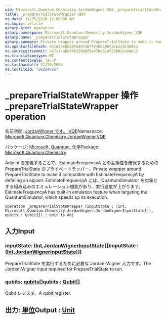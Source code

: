 ```yaml
---
uid: Microsoft.Quantum.Chemistry.JordanWigner.VQE._prepareTrialStateWrapper
title: _prepareTrialStateWrapper 操作
ms.date: 11/25/2020 12:00:00 AM
ms.topic: article
qsharp.kind: operation
qsharp.namespace: Microsoft.Quantum.Chemistry.JordanWigner.VQE
qsharp.name: _prepareTrialStateWrapper
qsharp.summary: Private wrapper around PrepareTrialState to make it compatible with EstimateFrequencyA by defining an adjoint. EstimateFrequencyA has built-in emulation feature when targeting the QuantumSimulator, which speeds up its execution.
ms.openlocfilehash: 8e1a39cbd307a467ab7f0466c90722e1c8c46d4a
ms.sourcegitcommit: a87c1aa8e7453360025e47ba614f25b02ea84ec3
ms.translationtype: MT
ms.contentlocale: ja-JP
ms.lasthandoff: 11/26/2020
ms.locfileid: "96224685"
---
```

# <a name="_preparetrialstatewrapper-operation"></a><span data-ttu-id="ac940-102">_prepareTrialStateWrapper 操作</span><span class="sxs-lookup"><span data-stu-id="ac940-102">_prepareTrialStateWrapper operation</span></span>

<span data-ttu-id="ac940-103">名前空間: [JordanWigner です。 VQE](xref:Microsoft.Quantum.Chemistry.JordanWigner.VQE)</span><span class="sxs-lookup"><span data-stu-id="ac940-103">Namespace: [Microsoft.Quantum.Chemistry.JordanWigner.VQE](xref:Microsoft.Quantum.Chemistry.JordanWigner.VQE)</span></span>

<span data-ttu-id="ac940-104">パッケージ: [Microsoft. Quantum. 化学](https://nuget.org/packages/Microsoft.Quantum.Chemistry)</span><span class="sxs-lookup"><span data-stu-id="ac940-104">Package: [Microsoft.Quantum.Chemistry](https://nuget.org/packages/Microsoft.Quantum.Chemistry)</span></span>


<span data-ttu-id="ac940-105">Adjoint を定義することで、EstimateFrequencyA との互換性を確保するための PrepareTrialState のプライベートラッパー。</span><span class="sxs-lookup"><span data-stu-id="ac940-105">Private wrapper around PrepareTrialState to make it compatible with EstimateFrequencyA by defining an adjoint.</span></span>
<span data-ttu-id="ac940-106">EstimateFrequencyA には、QuantumSimulator を対象とする組み込みのエミュレーション機能があり、実行速度が上がります。</span><span class="sxs-lookup"><span data-stu-id="ac940-106">EstimateFrequencyA has built-in emulation feature when targeting the QuantumSimulator, which speeds up its execution.</span></span>

```qsharp
operation _prepareTrialStateWrapper (inputState : (Int, Microsoft.Quantum.Chemistry.JordanWigner.JordanWignerInputState[]), qubits : Qubit[]) : Unit is Adj
```


## <a name="input"></a><span data-ttu-id="ac940-107">入力</span><span class="sxs-lookup"><span data-stu-id="ac940-107">Input</span></span>

### <a name="inputstate--intjordanwignerinputstate"></a><span data-ttu-id="ac940-108">inputState: ([Int](xref:microsoft.quantum.lang-ref.int),[JordanWignerInputState](xref:Microsoft.Quantum.Chemistry.JordanWigner.JordanWignerInputState)[])</span><span class="sxs-lookup"><span data-stu-id="ac940-108">inputState : ([Int](xref:microsoft.quantum.lang-ref.int),[JordanWignerInputState](xref:Microsoft.Quantum.Chemistry.JordanWigner.JordanWignerInputState)[])</span></span>

<span data-ttu-id="ac940-109">PrepareTrialState を実行するために必要な Jordan-Wigner 入力です。</span><span class="sxs-lookup"><span data-stu-id="ac940-109">The Jordan-Wigner input required for PrepareTrialState to run.</span></span>


### <a name="qubits--qubit"></a><span data-ttu-id="ac940-110">qubits: [qubits](xref:microsoft.quantum.lang-ref.qubit)[]</span><span class="sxs-lookup"><span data-stu-id="ac940-110">qubits : [Qubit](xref:microsoft.quantum.lang-ref.qubit)[]</span></span>

<span data-ttu-id="ac940-111">Qubit レジスタ。</span><span class="sxs-lookup"><span data-stu-id="ac940-111">A qubit register.</span></span>



## <a name="output--unit"></a><span data-ttu-id="ac940-112">出力: [単位](xref:microsoft.quantum.lang-ref.unit)</span><span class="sxs-lookup"><span data-stu-id="ac940-112">Output : [Unit](xref:microsoft.quantum.lang-ref.unit)</span></span>

